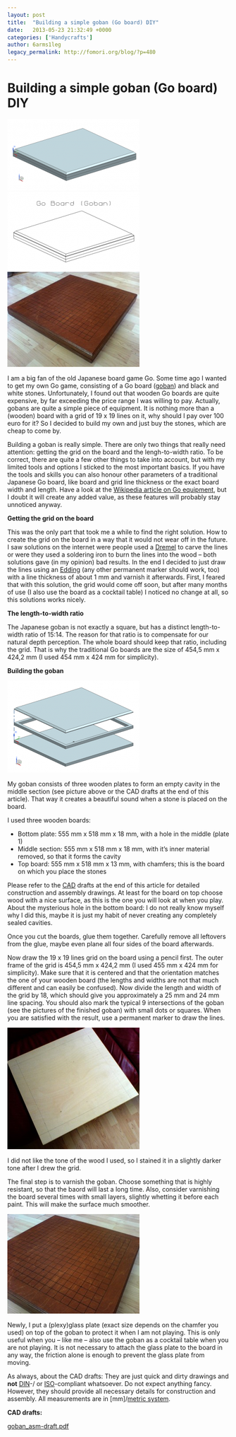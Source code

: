 ```yaml
---
layout: post
title:  "Building a simple goban (Go board) DIY"
date:   2013-05-23 21:32:49 +0000
categories: ['Handycrafts']
author: 6arms1leg
legacy_permalink: http://fomori.org/blog/?p=480
---
```



Building a simple goban (Go board) DIY
======================================

[![goban_asm-w](/assets/images/goban_asm-w-300x162.png "goban_asm-w")](http://fomori.org/blog/wp-content/uploads/2013/05/goban_asm-w.png)[![goban_asm-draft](/assets/images/goban_asm-draft-300x178.png "goban_asm-draft")](http://fomori.org/blog/wp-content/uploads/2013/05/goban_asm-draft.png)[![goban-finished1](/assets/images/goban-finished1-300x215.jpg "goban-finished1")](http://fomori.org/blog/wp-content/uploads/2013/05/goban-finished1.jpg)

I am a big fan of the old Japanese board game Go. Some time ago I wanted to get my own Go game, consisting of a Go board ([goban](https://en.wikipedia.org/wiki/Go_equipment#Board "en.wikipedia.org - goban")) and black and white stones. Unfortunately, I found out that wooden Go boards are quite expensive, by far exceeding the price range I was willing to pay. Actually, gobans are quite a simple piece of equipment. It is nothing more than a (wooden) board with a grid of 19 x 19 lines on it, why should I pay over 100 euro for it? So I decided to build my own and just buy the stones, which are cheap to come by.

Building a goban is really simple. There are only two things that really need attention: getting the grid on the board and the lengh-to-width ratio. To be correct, there are quite a few other things to take into account, but with my limited tools and options I sticked to the most important basics. If you have the tools and skills you can also honour other parameters of a traditional Japanese Go board, like board and grid line thickness or the exact board width and length. Have a look at the [Wikipedia article on Go equipment](https://en.wikipedia.org/wiki/Go_equipment#Board "en.wikipedia.org - Go equipment"), but I doubt it will create any added value, as these features will probably stay unnoticed anyway.

**Getting the grid on the board**

This was the only part that took me a while to find the right solution. How to create the grid on the board in a way that it would not wear off in the future. I saw solutions on the internet were people used a [Dremel](https://en.wikipedia.org/wiki/Dremel "en.wikipedia.org - Dremel") to carve the lines or were they used a soldering iron to burn the lines into the wood – both solutions gave (in my opinion) bad results. In the end I decided to just draw the lines using an [Edding](https://en.wikipedia.org/wiki/Edding "en.wikipedia.org - Edding") (any other permanent marker should work, too) with a line thickness of about 1 mm and varnish it afterwards. First, I feared that with this solution, the grid would come off soon, but after many months of use (I also use the board as a cocktail table) I noticed no change at all, so this solutions works nicely.

**The length-to-width ratio**

The Japanese goban is not exactly a square, but has a distinct length-to-width ratio of 15:14. The reason for that ratio is to compensate for our natural depth perception. The whole board should keep that ratio, including the grid. That is why the traditional Go boards are the size of 454,5 mm x 424,2 mm (I used 454 mm x 424 mm for simplicity).

**Building the goban**

[![goban_asm-explosion-w](/assets/images/goban_asm-explosion-w-300x208.png "goban_asm-explosion-w")](http://fomori.org/blog/wp-content/uploads/2013/05/goban_asm-explosion-w.png)

My goban consists of three wooden plates to form an empty cavity in the middle section (see picture above or the CAD drafts at the end of this article). That way it creates a beautiful sound when a stone is placed on the board.

I used three wooden boards:

* Bottom plate: 555 mm x 518 mm x 18 mm, with a hole in the middle (plate 1)
* Middle section: 555 mm x 518 mm x 18 mm, with it’s inner material removed, so that it forms the cavity
* Top board: 555 mm x 518 mm x 13 mm, with chamfers; this is the board on which you place the stones

Please refer to the [CAD](https://en.wikipedia.org/wiki/Computer-aided_design "wikipedia.org - CAD") drafts at the end of this article for detailed construction and assembly drawings. At least for the board on top choose wood with a nice surface, as this is the one you will look at when you play. About the mysterious hole in the bottom board: I do not really know myself why I did this, maybe it is just my habit of never creating any completely sealed cavities.

Once you cut the boards, glue them together. Carefully remove all leftovers from the glue, maybe even plane all four sides of the board afterwards.

Now draw the 19 x 19 lines grid on the board using a pencil first. The outer frame of the grid is 454,5 mm x 424,2 mm (I used 455 mm x 424 mm for simplicity). Make sure that it is centered and that the orientation matches the one of your wooden board (the lengths and widths are not that much different and can easily be confused). Now divide the length and width of the grid by 18, which should give you approximately a 25 mm and 24 mm line spacing. You should also mark the typical 9 intersections of the goban (see the pictures of the finished goban) with small dots or squares. When you are satisfied with the result, use a permanent marker to draw the lines.

[![goban-middle_section](/assets/images/goban-middle_section-300x275.jpg "goban-middle_section")](http://fomori.org/blog/wp-content/uploads/2013/05/goban-middle_section.jpg)

I did not like the tone of the wood I used, so I stained it in a slightly darker tone after I drew the grid.

The final step is to varnish the goban. Choose something that is highly resistant, so that the baord will last a long time. Also, consider varnishing the board several times with small layers, slightly whetting it before each paint. This will make the surface much smoother.

[![goban-finished2](/assets/images/goban-finished2-300x225.jpg "goban-finished2")](http://fomori.org/blog/wp-content/uploads/2013/05/goban-finished2.jpg)

Newly, I put a (plexy)glass plate (exact size depends on the chamfer you used) on top of the goban to protect it when I am not playing. This is only useful when you – like me – also use the goban as a cocktail table when you are not playing. It is not necessary to attach the glass plate to the board in any way, the friction alone is enough to prevent the glass plate from moving.

As always, about the CAD drafts: They are just quick and dirty drawings and **not** [DIN](https://en.wikipedia.org/wiki/Deutsches_Institut_f%C3%BCr_Normung "en.wikipedia.org - Deutsches Institut für Normung")-/ or [ISO](https://en.wikipedia.org/wiki/Iso "en.wikipedia.org - International Organization for Standardization")-compliant whatsoever. Do not expect anything fancy. However, they should provide all necessary details for construction and assembly. All measurements are in [mm]/[metric system](http://en.wikipedia.org/wiki/Metric_system "en.wikipedia.org - Metric system").

**CAD drafts:**

[goban\_asm-draft.pdf](http://fomori.org/blog/wp-content/uploads/2013/05/goban_asm-draft.pdf)

 

  

	